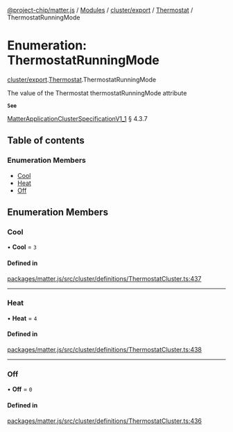 [@project-chip/matter.js](../README.md) / [Modules](../modules.md) / [cluster/export](../modules/cluster_export.md) / [Thermostat](../modules/cluster_export.Thermostat.md) / ThermostatRunningMode

# Enumeration: ThermostatRunningMode

[cluster/export](../modules/cluster_export.md).[Thermostat](../modules/cluster_export.Thermostat.md).ThermostatRunningMode

The value of the Thermostat thermostatRunningMode attribute

**`See`**

[MatterApplicationClusterSpecificationV1_1](../interfaces/spec_export.MatterApplicationClusterSpecificationV1_1.md) § 4.3.7

## Table of contents

### Enumeration Members

- [Cool](cluster_export.Thermostat.ThermostatRunningMode.md#cool)
- [Heat](cluster_export.Thermostat.ThermostatRunningMode.md#heat)
- [Off](cluster_export.Thermostat.ThermostatRunningMode.md#off)

## Enumeration Members

### Cool

• **Cool** = ``3``

#### Defined in

[packages/matter.js/src/cluster/definitions/ThermostatCluster.ts:437](https://github.com/project-chip/matter.js/blob/b7330d72/packages/matter.js/src/cluster/definitions/ThermostatCluster.ts#L437)

___

### Heat

• **Heat** = ``4``

#### Defined in

[packages/matter.js/src/cluster/definitions/ThermostatCluster.ts:438](https://github.com/project-chip/matter.js/blob/b7330d72/packages/matter.js/src/cluster/definitions/ThermostatCluster.ts#L438)

___

### Off

• **Off** = ``0``

#### Defined in

[packages/matter.js/src/cluster/definitions/ThermostatCluster.ts:436](https://github.com/project-chip/matter.js/blob/b7330d72/packages/matter.js/src/cluster/definitions/ThermostatCluster.ts#L436)
